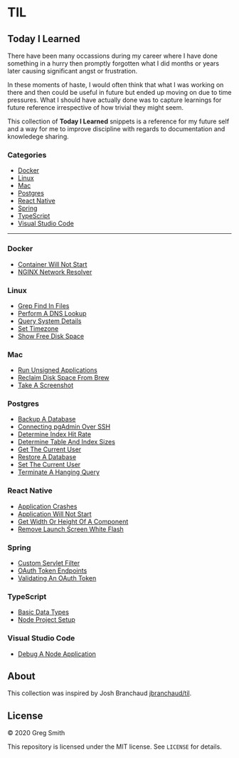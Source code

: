 # TIL

## Today I Learned

There have been many occassions during my career where I have done something in a hurry then promptly forgotten what I did months or years later causing significant angst or frustration. 

In these moments of haste, I would often think that what I was working on there and then could be useful in future but ended up moving on due to time pressures. What I should have actually done was to capture learnings for future reference irrespective of how trivial they might seem.

This collection of __Today I Learned__ snippets is a reference for my future self and a way for me to improve discipline with regards to documentation and knowledege sharing.

### Categories

* [Docker](#docker)
* [Linux](#linux)
* [Mac](#mac)
* [Postgres](#postgres)
* [React Native](#react-native)
* [Spring](#spring)
* [TypeScript](#typescript)
* [Visual Studio Code](#visual-studio-code)

---

### Docker
- [Container Will Not Start](docker/container-will-not-start.md)
- [NGINX Network Resolver](docker/nginx-network-resolver.md)

### Linux
- [Grep Find In Files](linux/grep-find-in-files.md)
- [Perform A DNS Lookup](linux/perform-a-dns-lookup.md)
- [Query System Details](linux/query-system-details.md)
- [Set Timezone](linux/set-timezone.md)
- [Show Free Disk Space](linux/show-free-disk-space.md)

### Mac
- [Run Unsigned Applications](mac/run-unsigned-applications.md)
- [Reclaim Disk Space From Brew](mac/reclaim-diskpace-from-brew.md)
- [Take A Screenshot](mac/take-a-screenshot.md)

### Postgres
- [Backup A Database](postgres/backup-a-database.md)
- [Connecting pgAdmin Over SSH](postgres/connecting-pgadmin-over-ssh.md)
- [Determine Index Hit Rate](postgres/determine-index-hit-rate.md)
- [Determine Table And Index Sizes](postgres/determine-table-and-index-sizes.md)
- [Get The Current User](postgres/get-the-current-user.md)
- [Restore A Database](postgres/restore-a-database.md)
- [Set The Current User](postgres/set-the-current-user.md)
- [Terminate A Hanging Query](postgres/terminate-a-hanging-query.md)

### React Native
- [Application Crashes](react-native/application-crashes.md)
- [Application Will Not Start](react-native/application-will-not-start.md)
- [Get Width Or Height Of A Component](react-native/get-width-or-height-of-a-component.md)
- [Remove Launch Screen White Flash](react-native/remove-launch-screen-white-flash.md)

### Spring
- [Custom Servlet Filter](spring/custom-servlet-filter.md)
- [OAuth Token Endpoints](spring/oauth-token-endpoints.md)
- [Validating An OAuth Token](spring/validating-an-oauth-token.md)

### TypeScript
- [Basic Data Types](typescript/basic-data-types.md)
- [Node Project Setup](typescript/node-project-setup.md)

### Visual Studio Code
- [Debug A Node Application](visual-studio-code/debug-a-node-application.md)

## About

This collection was inspired by Josh Branchaud [jbranchaud/til](https://github.com/jbranchaud/til).

## License

&copy; 2020 Greg Smith

This repository is licensed under the MIT license. See `LICENSE` for details.